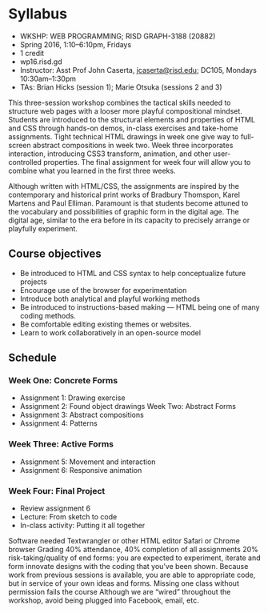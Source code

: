 # Syllabus

* WKSHP: WEB PROGRAMMING; RISD GRAPH-3188 (20882)
* Spring 2016, 1:10–6:10pm, Fridays
* 1 credit
* wp16.risd.gd
* Instructor: Asst Prof John Caserta, jcaserta@risd.edu; DC105, Mondays 10:30am–1:30pm
* TAs: Brian Hicks (session 1); Marie Otsuka (sessions 2 and 3)

This three-session workshop combines the tactical skills needed to structure web pages with a looser more playful compositional mindset. Students are introduced to the structural elements and properties of HTML and CSS through hands-on demos, in-class exercises and take-home assignments. Tight technical HTML drawings in week one give way to full-screen abstract compositions in week two. Week three incorporates interaction, introducing CSS3 transform, animation, and other user-controlled properties. The final assignment for week four will allow you to combine what you learned in the first three weeks.

Although written with HTML/CSS, the assignments are inspired by the contemporary and historical print works of Bradbury Thomspon, Karel Martens and Paul Elliman. Paramount is that students become attuned to the vocabulary and possibilities of graphic form in the digital age. The digital age, similar to the era before in its capacity to precisely arrange or playfully experiment.

## Course objectives
* Be introduced to HTML and CSS syntax to help conceptualize future projects
* Encourage use of the browser for experimentation
* Introduce both analytical and playful working methods
* Be introduced to instructions-based making — HTML being one of many coding methods.
* Be comfortable editing existing themes or websites.
* Learn to work collaboratively in an open-source model

## Schedule
### Week One: Concrete Forms
* Assignment 1: Drawing exercise
* Assignment 2: Found object drawings
Week Two: Abstract Forms
* Assignment 3: Abstract compositions
* Assignment 4: Patterns
### Week Three: Active Forms
* Assignment 5: Movement and interaction
* Assignment 6: Responsive animation
### Week Four: Final Project
* Review assignment 6
* Lecture: From sketch to code
* In-class activity: Putting it all together


Software needed
Textwrangler or other HTML editor
Safari or Chrome browser
Grading
40% attendance, 40% completion of all assignments
20% risk-taking/quality of end forms: you are expected to experiment, iterate and form innovate designs with the coding that you’ve been shown. Because work from previous sessions is available, you are able to appropriate code, but in service of your own ideas and forms.
Missing one class without permission fails the course
Although we are “wired” throughout the workshop, avoid being plugged into Facebook, email, etc.
